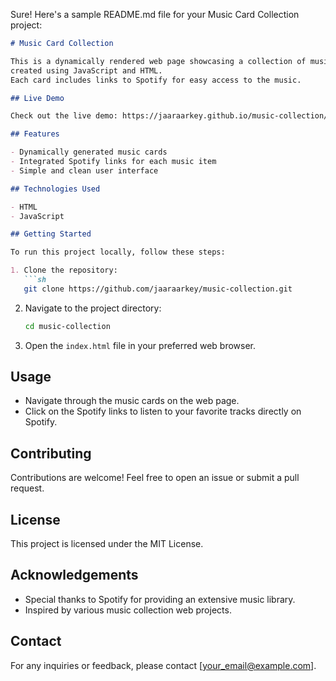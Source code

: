 Sure! Here's a sample README.md file for your Music Card Collection project:

```markdown
# Music Card Collection

This is a dynamically rendered web page showcasing a collection of music cards,
created using JavaScript and HTML. 
Each card includes links to Spotify for easy access to the music.

## Live Demo

Check out the live demo: https://jaaraarkey.github.io/music-collection/

## Features

- Dynamically generated music cards
- Integrated Spotify links for each music item
- Simple and clean user interface

## Technologies Used

- HTML
- JavaScript

## Getting Started

To run this project locally, follow these steps:

1. Clone the repository:
   ```sh
   git clone https://github.com/jaaraarkey/music-collection.git
   ```
2. Navigate to the project directory:
   ```sh
   cd music-collection
   ```
3. Open the `index.html` file in your preferred web browser.

## Usage

- Navigate through the music cards on the web page.
- Click on the Spotify links to listen to your favorite tracks directly on Spotify.

## Contributing

Contributions are welcome! Feel free to open an issue or submit a pull request.

## License

This project is licensed under the MIT License.

## Acknowledgements

- Special thanks to Spotify for providing an extensive music library.
- Inspired by various music collection web projects.

## Contact

For any inquiries or feedback, please contact [your_email@example.com].

```



